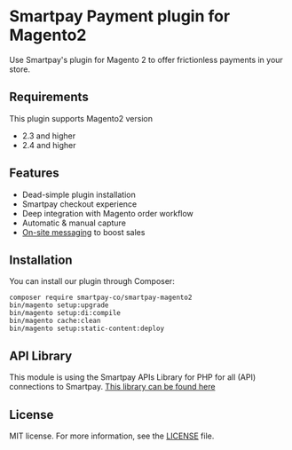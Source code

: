 # Smartpay Payment plugin for Magento2
Use Smartpay's plugin for Magento 2 to offer frictionless payments in your store.

## Requirements
This plugin supports Magento2 version
* 2.3 and higher
* 2.4 and higher

## Features
* Dead-simple plugin installation
* Smartpay checkout experience
* Deep integration with Magento order workflow
* Automatic & manual capture
* [On-site messaging](https://en.docs.smartpay.co/docs/on-site-messaging) to boost sales


## Installation
You can install our plugin through Composer:
```
composer require smartpay-co/smartpay-magento2
bin/magento setup:upgrade
bin/magento setup:di:compile
bin/magento cache:clean
bin/magento setup:static-content:deploy
```

## API Library
This module is using the Smartpay APIs Library for PHP for all (API) connections to Smartpay.
<a href="https://github.com/smartpay-co/sdk-php" target="_blank">This library can be found here</a>

## License
MIT license. For more information, see the [LICENSE](LICENSE.md) file.
